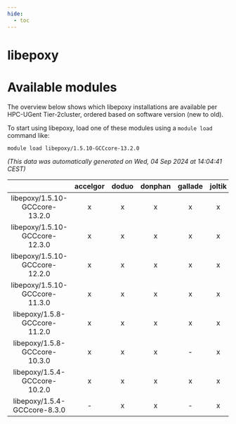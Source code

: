 ```yaml
---
hide:
  - toc
---
```


libepoxy
========

# Available modules


The overview below shows which libepoxy installations are available per HPC-UGent Tier-2cluster, ordered based on software version (new to old).

To start using libepoxy, load one of these modules using a `module load` command like:

```shell
module load libepoxy/1.5.10-GCCcore-13.2.0
```

*(This data was automatically generated on Wed, 04 Sep 2024 at 14:04:41 CEST)*  

| |accelgor|doduo|donphan|gallade|joltik|shinx|skitty|
| :---: | :---: | :---: | :---: | :---: | :---: | :---: | :---: |
|libepoxy/1.5.10-GCCcore-13.2.0|x|x|x|x|x|x|x|
|libepoxy/1.5.10-GCCcore-12.3.0|x|x|x|x|x|x|x|
|libepoxy/1.5.10-GCCcore-12.2.0|x|x|x|x|x|-|x|
|libepoxy/1.5.10-GCCcore-11.3.0|x|x|x|x|x|-|x|
|libepoxy/1.5.8-GCCcore-11.2.0|x|x|x|x|x|-|x|
|libepoxy/1.5.8-GCCcore-10.3.0|x|x|x|-|x|-|x|
|libepoxy/1.5.4-GCCcore-10.2.0|x|x|x|x|x|-|x|
|libepoxy/1.5.4-GCCcore-8.3.0|-|x|x|-|x|-|x|
